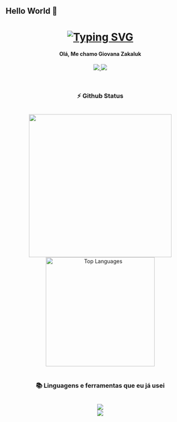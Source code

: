 ## Hello World  👋

<h1 align="center">
  <a href="https://git.io/typing-svg"><img src="https://readme-typing-svg.demolab.com?font=Lacquer&size=30&letterSpacing=&duration=3000&pause=1000&color=EF2DFF&center=true&width=435&lines=Ol%C3%A1%2C+prazer%2C+eu+sou+o+Enzo!" alt="Typing SVG" /></a>
</h1>

<h4 align="center"> Olá, Me chamo Giovana Zakaluk</h4>

<p align="center">
  <a href="https://www.linkedin.com/in/giovana-zakaluk-1a919b277/">
    <img src="https://img.shields.io/badge/-LinkedIn-800080?style=for-the-badge&logo=linkedin&logoColor=white">
  </a>
  <a href="https://mail.google.com/mail/u/0/?fs=1&tf=cm&source=mailto&to=giovana.zakaluk10@gmail.com">
    <img src="https://img.shields.io/badge/-Email-800080?style=for-the-badge&logo=microsoft-outlook&logoColor=white">
  </a>
</p>
<br>

<h3 align="center">⚡ Github Status</h3>
<br>

<div align="center">
<img width="380" src="https://github-readme-stats.vercel.app/api?username=zakalukgi&count_private=true&show_icons=true&theme=midnight-purple&rank_icon=github&border_radius=10"/>

<img width="290" src="https://github-readme-stats.vercel.app/api/top-langs/?username=zakalukgi&theme=midnight-purple&hide_border=false&include_all_commits=false&count_private=false&layout=compact" alt="Top Languages">
</div>

<br>

<h3 align="center">📚 Linguagens e ferramentas que eu já usei </h3>
<br/>
<div align="center">
    <img src="https://skillicons.dev/icons?i=bootstrap,html,css,java,c,python,javascript" /><br>
    <img src="https://skillicons.dev/icons?i=eclipse,vscode,figma,photoshop,mysql,php,java" /><br>
</div>
